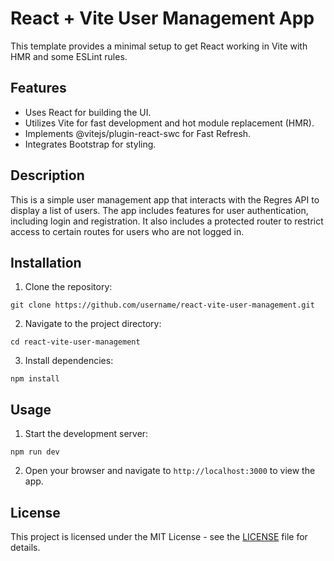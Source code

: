 # React + Vite User Management App

This template provides a minimal setup to get React working in Vite with HMR and some ESLint rules.

## Features

* Uses React for building the UI.
* Utilizes Vite for fast development and hot module replacement (HMR).
* Implements @vitejs/plugin-react-swc for Fast Refresh.
* Integrates Bootstrap for styling.

## Description

This is a simple user management app that interacts with the Regres API to display a list of users. The app includes features for user authentication, including login and registration. It also includes a protected router to restrict access to certain routes for users who are not logged in.

## Installation

1. Clone the repository:

<pre></span></div><div class="p-4 overflow-y-auto"><code class="!whitespace-pre hljs language-bash">git clone https://github.com/username/react-vite-user-management.git
</code></div></div></pre>

2. Navigate to the project directory:

<pre></span></div><div class="p-4 overflow-y-auto"><code class="!whitespace-pre hljs language-bash">cd react-vite-user-management
</code></div></div></pre>

3. Install dependencies:

<pre></span></div><div class="p-4 overflow-y-auto"><code class="!whitespace-pre hljs language-bash">npm install
</code></div></div></pre>

## Usage

1. Start the development server:

<pre></span></div><div class="p-4 overflow-y-auto"><code class="!whitespace-pre hljs language-bash">npm run dev
</code></div></div></pre>

2. Open your browser and navigate to `http://localhost:3000` to view the app.

## License

This project is licensed under the MIT License - see the [LICENSE]() file for details.

